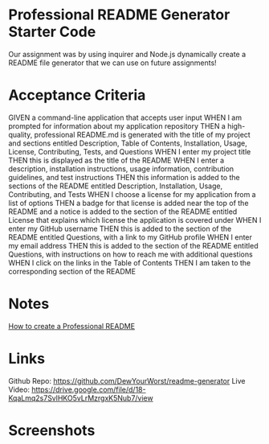 # Professional README Generator Starter Code
Our assignment was by using inquirer and Node.js dynamically create a README file generator that we can use on future assignments!
# Acceptance Criteria
GIVEN a command-line application that accepts user input
WHEN I am prompted for information about my application repository
THEN a high-quality, professional README.md is generated with the title of my project and sections entitled Description, Table of Contents, Installation, Usage, License, Contributing, Tests, and Questions
WHEN I enter my project title
THEN this is displayed as the title of the README
WHEN I enter a description, installation instructions, usage information, contribution guidelines, and test instructions
THEN this information is added to the sections of the README entitled Description, Installation, Usage, Contributing, and Tests
WHEN I choose a license for my application from a list of options
THEN a badge for that license is added near the top of the README and a notice is added to the section of the README entitled License that explains which license the application is covered under
WHEN I enter my GitHub username
THEN this is added to the section of the README entitled Questions, with a link to my GitHub profile
WHEN I enter my email address
THEN this is added to the section of the README entitled Questions, with instructions on how to reach me with additional questions
WHEN I click on the links in the Table of Contents
THEN I am taken to the corresponding section of the README
# Notes
[How to create a Professional README](https://coding-boot-camp.github.io/full-stack/github/professional-readme-guide)
# Links
Github Repo: https://github.com/DewYourWorst/readme-generator
Live Video: https://drive.google.com/file/d/18-KqaLmq2s7SvlHKO5vLrMzrgxK5Nub7/view
# Screenshots


